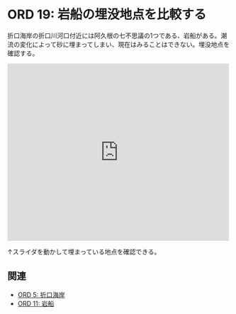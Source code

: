 # ORD 19: 岩船の埋没地点を比較する

<!-- toc -->

折口海岸の折口川河口付近には阿久根の七不思議の1つである、岩船がある。潮流の変化によって砂に埋まってしまい、現在はみることはできない。埋没地点を確認する。

<iframe frameborder="0" scrolling="no" marginheight="0" marginwidth="0" width="500" height="400" src="https://maps.gsi.go.jp/?hc=hic#18/32.060196/130.207662/&base=ort&ls=ort&disp=1&vs=c1g1j0h0k0l0u0t0z0r0s1m0f1&vs2=f1&sync=1&ls2=ort%7Cgsi-compare-photo&blend2=0&disp2=11"></iframe>

↑スライダを動かして埋まっている地点を確認できる。

## 関連

- [ORD 5: 折口海岸](./202501010005_5.md)
- [ORD 11: 岩船](./202501010011_11.md)
